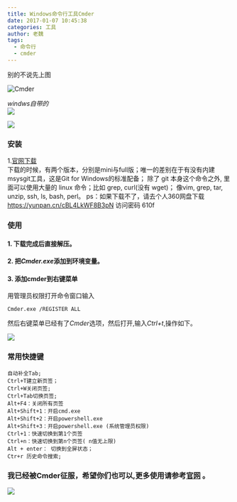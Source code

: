 ```yaml
---
title: Windows命令行工具Cmder
date: 2017-01-07 10:45:38
categories: 工具
author: 老魏
tags:
  - 命令行
  - cmder
---
```





别的不说先上图



![Cmder](http://7xw5qe.com1.z0.glb.clouddn.com/1430231-65138e843963583b.png)


<!-- more -->

*windws自带的*  
![](http://7xw5qe.com1.z0.glb.clouddn.com/1430231-84e5fe6d6a2ff8bd.png)


![](http://7xw5qe.com1.z0.glb.clouddn.com/1430231-c57a2e232a9b7cf8.jpg)






### 安装

1.[官网下载](http://cmder.net/)    
下载的时候，有两个版本，分别是mini与full版；唯一的差别在于有没有内建msysgit工具，这是Git for Windows的标准配备； 除了 git 本身这个命令之外, 里面可以使用大量的 linux 命令；比如 grep, curl(没有 wget)； 像vim, grep, tar, unzip, ssh, ls, bash, perl。
ps：如果下载不了，请去个人360网盘下载  
https://yunpan.cn/cBL4LkWF8B3pN  访问密码 610f

### 使用
#### 1. 下载完成后直接解压。
#### 2. 把*Cmder.exe*添加到环境变量。
#### 3. 添加cmder到右键菜单
用管理员权限打开命令窗口输入

	Cmder.exe /REGISTER ALL  
然后右键菜单已经有了*Cmder*选项，然后打开,输入*Ctrl+t*,操作如下。

![](http://7xw5qe.com1.z0.glb.clouddn.com/1430231-8639c6ec5e438e58.png)

### 常用快捷键
	自动补全Tab;
	Ctrl+T建立新页签；
	Ctrl+W关闭页签;
	Ctrl+Tab切换页签;
	Alt+F4：关闭所有页签
	Alt+Shift+1：开启cmd.exe
	Alt+Shift+2：开启powershell.exe
	Alt+Shift+3：开启powershell.exe (系统管理员权限)
	Ctrl+1：快速切换到第1个页签
	Ctrl+n：快速切换到第n个页签( n值无上限)
	Alt + enter： 切换到全屏状态；
	Ctr+r 历史命令搜索;
### 我已经被Cmder征服，希望你们也可以,更多使用请参考[官网](http://cmder.net/) 。  

![](http://7xw5qe.com1.z0.glb.clouddn.com/1430231-0de859bc36a508d8.jpg)

